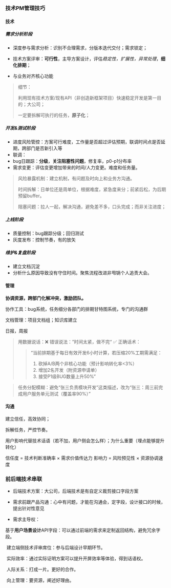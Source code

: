 ### 技术PM管理技巧

#### 技术

##### 需求分析阶段

* 深度参与需求分析：识别不合理需求，分版本迭代交付；需求锁定；

* 技术方案评审：**可行性**，主导方案设计，评估*稳定性，扩展性，异常处理*，**细化排期**；
* 与业务对齐核心功能

> 细节：
>
> 利用现有技术方案/现有API（非创造新框架项目）快速稳定开发是第一目的；大公司；
>
> 一定要拆解可执行的任务，**原子化**；

##### 开发&测试阶段

* 进度风险管控：方案可行难度，工作量是否超过评估预期，联调时间点是否延期，跨部门是否新引入等
* 联调：
* bug日跟踪：**分级**，**关注阻塞性问题**，修复率，p0-p1分布率
* 需求变更：评估变更增加带来的时间/人力变更。难度和任务量。

> 风险暴露机制：建立机制，有问题及时向上和业务方沟通。
>
> 时间拆解：日单位还是周单位，根据难度，紧急度来分；前紧后松，为后期预留buffer。
>
> 阻塞问题：拉人一起，解决沟通，避免差不多，口头完成；而非关注进度；

##### 上线阶段

* 质量控制：bug跟踪分级；回归测试
* 灰度发布：控制节奏，有的放矢

##### 维护&复盘阶段

* 建立文档沉淀
* 分析什么原因导致没有守住时间。聚焦流程改进非甩锅个人追责大会。



#### 管理

**协调资源，跨部门化解冲突，激励团队。**

协作工具：bug系统，任务细分各部门的排期甘特图系统，专门的沟通群

文档管理：项目文档组；知识库建立

日报，周报

> 用数据说话：❌ 错误说法：”时间太紧，做不完“
> ✅ 正确话术：
>
> > “当前排期基于每日有效开发6小时计算，若压缩20%工期需满足：
> >
> > 1. 砍掉A/B两个非核心功能（预计影响转化率<3%）
> > 2. 增加2名开发（附资源申请单）
> > 3. 接受P1级BUG数量上升50%”

> 任务分配模糊：避免“张三负责模块开发”这类描述，改为“张三：周三前完成用户服务单元测试（覆盖率90%）”

#### 沟通

建立信任，高效协同；

拆解任务，严控节奏。

用户影响代替技术话语（若不加，用户侧会怎么样）；为什么重要（埋点能够提升转化）

信任度 = 技术判断准确率 × 需求价值传达力
影响力 = 风险预见性 × 资源协调速度  



### 前后端技术串联

* 后端技术方案：大公司，后端技术是有自定义裁剪接口字段方案

* 需求前跟产品沟通：心中有问题，才能在沟通会，定字段，设计接口的时候，提出针对性意见

* 需求主导权：

​	基于**用户场景设计**API字段：可以通过前端的需求来定制返回结构，避免冗余字段。

​	建立端侧技术评审席位：参与后端设计早期环节。

​	实际效率：通过实际证明方案可以提升开屏效率等体验，得到话语权。

​	人际关系：打成一片。更好的合作。

​	向上管理：要资源，阐述好理由。

